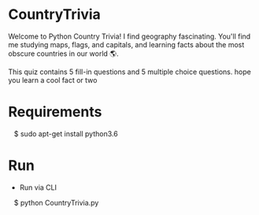 # CountryTrivia

Welcome to Python Country Trivia! I find geography fascinating. You'll find me studying maps, flags, and capitals, and learning facts about the most obscure countries in our world 🌎. 

This quiz contains 5 fill-in questions and 5 multiple choice questions.  hope you learn a cool fact or two

# Requirements

&nbsp;&nbsp; $ sudo apt-get install python3.6

# Run

- Run via CLI

&nbsp;&nbsp; $ python CountryTrivia.py


